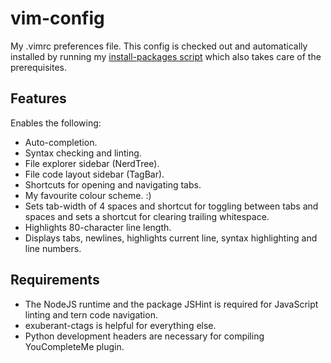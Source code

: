 # vim-config

My .vimrc preferences file. This config is checked out and automatically installed by running my [install-packages script](https://github.com/dgrubb/install-package) which also takes care of the prerequisites.

## Features

Enables the following:

* Auto-completion.
* Syntax checking and linting.
* File explorer sidebar (NerdTree).
* File code layout sidebar (TagBar).
* Shortcuts for opening and navigating tabs.
* My favourite colour scheme. :)
* Sets tab-width of 4 spaces and shortcut for toggling between tabs and spaces and sets a shortcut for clearing trailing whitespace.
* Highlights 80-character line length.
* Displays tabs, newlines, highlights current line, syntax highlighting and line numbers.

## Requirements

* The NodeJS runtime and the package JSHint is required for JavaScript linting and tern code navigation.
* exuberant-ctags is helpful for everything else.
* Python development headers are necessary for compiling YouCompleteMe plugin. 
